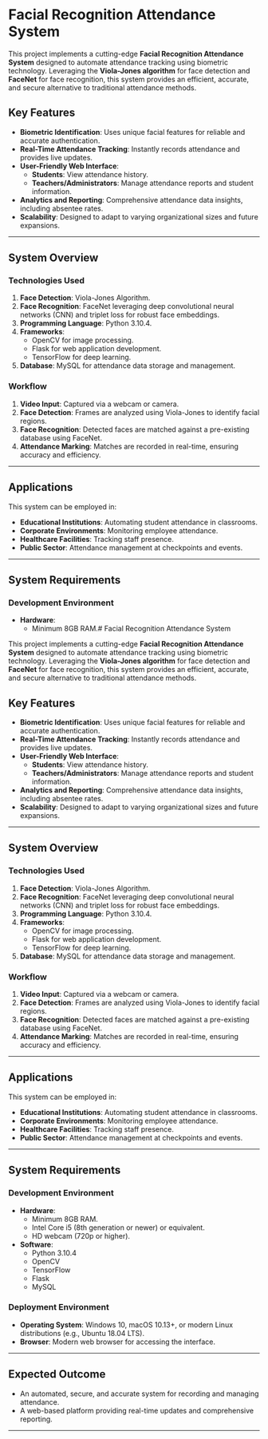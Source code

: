 # Facial Recognition Attendance System

This project implements a cutting-edge **Facial Recognition Attendance System** designed to automate attendance tracking using biometric technology. Leveraging the **Viola-Jones algorithm** for face detection and **FaceNet** for face recognition, this system provides an efficient, accurate, and secure alternative to traditional attendance methods.

## Key Features

- **Biometric Identification**: Uses unique facial features for reliable and accurate authentication.
- **Real-Time Attendance Tracking**: Instantly records attendance and provides live updates.
- **User-Friendly Web Interface**: 
  - **Students**: View attendance history.
  - **Teachers/Administrators**: Manage attendance reports and student information.
- **Analytics and Reporting**: Comprehensive attendance data insights, including absentee rates.
- **Scalability**: Designed to adapt to varying organizational sizes and future expansions.

---

## System Overview

### Technologies Used
1. **Face Detection**: Viola-Jones Algorithm.
2. **Face Recognition**: FaceNet leveraging deep convolutional neural networks (CNN) and triplet loss for robust face embeddings.
3. **Programming Language**: Python 3.10.4.
4. **Frameworks**: 
   - OpenCV for image processing.
   - Flask for web application development.
   - TensorFlow for deep learning.
5. **Database**: MySQL for attendance data storage and management.

### Workflow
1. **Video Input**: Captured via a webcam or camera.
2. **Face Detection**: Frames are analyzed using Viola-Jones to identify facial regions.
3. **Face Recognition**: Detected faces are matched against a pre-existing database using FaceNet.
4. **Attendance Marking**: Matches are recorded in real-time, ensuring accuracy and efficiency.

---

## Applications

This system can be employed in:
- **Educational Institutions**: Automating student attendance in classrooms.
- **Corporate Environments**: Monitoring employee attendance.
- **Healthcare Facilities**: Tracking staff presence.
- **Public Sector**: Attendance management at checkpoints and events.

---

## System Requirements

### Development Environment
- **Hardware**:
  - Minimum 8GB RAM.# Facial Recognition Attendance System

This project implements a cutting-edge **Facial Recognition Attendance System** designed to automate attendance tracking using biometric technology. Leveraging the **Viola-Jones algorithm** for face detection and **FaceNet** for face recognition, this system provides an efficient, accurate, and secure alternative to traditional attendance methods.

## Key Features

- **Biometric Identification**: Uses unique facial features for reliable and accurate authentication.
- **Real-Time Attendance Tracking**: Instantly records attendance and provides live updates.
- **User-Friendly Web Interface**: 
  - **Students**: View attendance history.
  - **Teachers/Administrators**: Manage attendance reports and student information.
- **Analytics and Reporting**: Comprehensive attendance data insights, including absentee rates.
- **Scalability**: Designed to adapt to varying organizational sizes and future expansions.

---

## System Overview

### Technologies Used
1. **Face Detection**: Viola-Jones Algorithm.
2. **Face Recognition**: FaceNet leveraging deep convolutional neural networks (CNN) and triplet loss for robust face embeddings.
3. **Programming Language**: Python 3.10.4.
4. **Frameworks**: 
   - OpenCV for image processing.
   - Flask for web application development.
   - TensorFlow for deep learning.
5. **Database**: MySQL for attendance data storage and management.

### Workflow
1. **Video Input**: Captured via a webcam or camera.
2. **Face Detection**: Frames are analyzed using Viola-Jones to identify facial regions.
3. **Face Recognition**: Detected faces are matched against a pre-existing database using FaceNet.
4. **Attendance Marking**: Matches are recorded in real-time, ensuring accuracy and efficiency.

---

## Applications

This system can be employed in:
- **Educational Institutions**: Automating student attendance in classrooms.
- **Corporate Environments**: Monitoring employee attendance.
- **Healthcare Facilities**: Tracking staff presence.
- **Public Sector**: Attendance management at checkpoints and events.

---

## System Requirements

### Development Environment
- **Hardware**:
  - Minimum 8GB RAM.
  - Intel Core i5 (8th generation or newer) or equivalent.
  - HD webcam (720p or higher).
- **Software**:
  - Python 3.10.4
  - OpenCV
  - TensorFlow
  - Flask
  - MySQL

### Deployment Environment
- **Operating System**: Windows 10, macOS 10.13+, or modern Linux distributions (e.g., Ubuntu 18.04 LTS).
- **Browser**: Modern web browser for accessing the interface.

---

## Expected Outcome

- An automated, secure, and accurate system for recording and managing attendance.
- A web-based platform providing real-time updates and comprehensive reporting.

---



